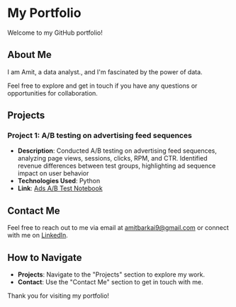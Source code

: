 # My Portfolio

Welcome to my GitHub portfolio!

## About Me

I am Amit, a data analyst., and I'm fascinated by the power of data. 

Feel free to explore and get in touch if you have any questions or opportunities for collaboration.

## Projects

### Project 1: A/B testing on advertising feed sequences

- **Description**: Conducted A/B testing on advertising feed sequences, analyzing page views, sessions, clicks, RPM, and CTR. Identified revenue differences between test groups, highlighting ad sequence impact on user behavior
- **Technologies Used**: Python
- **Link**: [Ads A/B Test Notebook](https://github.com/AmityaDive/AmityaDive/blob/main/Ads_A_B_Test.ipynb)

## Contact Me

Feel free to reach out to me via email at amitbarkai9@gmail.com or connect with me on [LinkedIn](https://www.linkedin.com/in/amit-yanai/).

## How to Navigate

- **Projects**: Navigate to the "Projects" section to explore my work.
- **Contact**: Use the "Contact Me" section to get in touch with me.

Thank you for visiting my portfolio!
